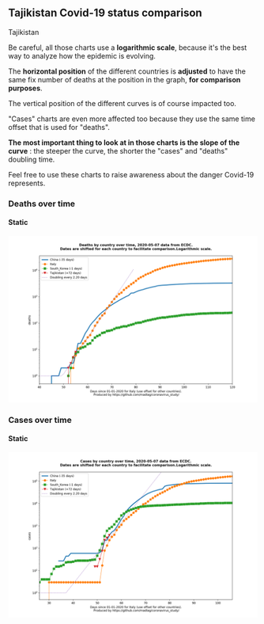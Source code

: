 ## Tajikistan Covid-19 status comparison 

Tajikistan



Be careful, all those charts use a **logarithmic scale**, because it's the best way to analyze how the epidemic is evolving.
 
The **horizontal position** of the different countries is **adjusted** to have the same fix number of deaths at the position in the graph, **for comparison purposes**.

The vertical position of the different curves is of course impacted too.

"Cases" charts are even more affected too because they use the same time offset that is used for "deaths".

**The most important thing to look at in those charts is the slope of the curve** : the steeper the curve, the shorter the "cases" and "deaths" doubling time.

Feel free to use these charts to raise awareness about the danger Covid-19 represents. 


 
### Deaths over time
 
#### Static
![Tajikistan covid-19 deaths static chart](https://raw.githubusercontent.com/madlag/coronavirus_study/master/notebooks/graphs/2020-05-07/countries/Tajikistan/2020-05-07_Tajikistan_deaths.png "Tajikistan covid-19 deaths static chart")   

 
### Cases over time
 
#### Static
![Tajikistan covid-19 cases static chart](https://raw.githubusercontent.com/madlag/coronavirus_study/master/notebooks/graphs/2020-05-07/countries/Tajikistan/2020-05-07_Tajikistan_cases.png "Tajikistan covid-19 cases static chart")   

